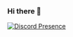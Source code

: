 ### Hi there 👋
[![Discord Presence](https://lanyard-profile-readme.vercel.app/api/349593771467341825
                            )](https://discord.com/users/349593771467341825)
<!--
**Sherloques/Sherloques** is a ✨ _special_ ✨ repository because its `README.md` (this file) appears on your GitHub profile.

Here are some ideas to get you started:

- 🔭 I’m currently working on ...
- 🌱 I’m currently learning ...
- 👯 I’m looking to collaborate on ...
- 🤔 I’m looking for help with ...
- 💬 Ask me about ...
- 📫 How to reach me: ...
- 😄 Pronouns: ...
- ⚡ Fun fact: ...
-->
